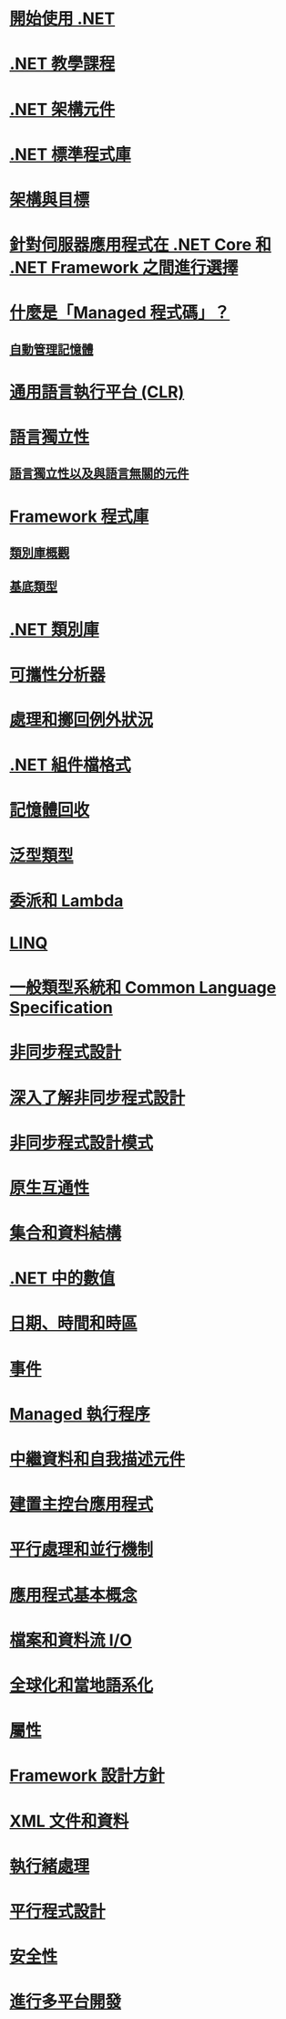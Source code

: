 # [開始使用 .NET](getting-started.md)
# [.NET 教學課程](tour.md)
# [.NET 架構元件](components.md)
# [.NET 標準程式庫](library.md)
# [架構與目標](frameworks.md)
# [針對伺服器應用程式在 .NET Core 和 .NET Framework 之間進行選擇](choosing-core-framework-server.md)
# [什麼是「Managed 程式碼」？](managed-code.md)
## [自動管理記憶體](automatic-memory-management.md) 
# [通用語言執行平台 (CLR)](clr.md)
# [語言獨立性](language-independence.md)
## [語言獨立性以及與語言無關的元件](language-independence-and-language-independent-components.md)
# [Framework 程式庫](framework-libraries.md)
## [類別庫概觀](class-library-overview.md)  
## [基底類型](base-types/)  
# [.NET 類別庫](class-libraries.md)
# [可攜性分析器](portability-analyzer.md)
# [處理和擲回例外狀況](exceptions/)
# [.NET 組件檔格式](assembly-format.md)
# [記憶體回收](garbage-collection/)
# [泛型類型](generics.md)
# [委派和 Lambda](delegates-lambdas.md)
# [LINQ](using-linq.md)
# [一般類型系統和 Common Language Specification](common-type-system.md)
# [非同步程式設計](async.md)
# [深入了解非同步程式設計](async-in-depth.md)
# [非同步程式設計模式](asynchronous-programming-patterns/)
# [原生互通性](native-interop.md)
# [集合和資料結構](collections/)
# [.NET 中的數值](numerics.md)
# [日期、時間和時區](datetime/)
# [事件](events/)
# [Managed 執行程序](managed-execution-process.md)
# [中繼資料和自我描述元件](metadata-and-self-describing-components.md)
# [建置主控台應用程式](building-console-apps.md)
# [平行處理和並行機制](parallel-processing-and-concurrency.md)
# [應用程式基本概念](application-essentials.md)
# [檔案和資料流 I/O](io/index.md)
# [全球化和當地語系化](globalization-localization/)
# [屬性](attributes/)
# [Framework 設計方針](design-guidelines/)
# [XML 文件和資料](data/xml/)
# [執行緒處理](threading/)
# [平行程式設計](parallel-programming/)
# [安全性](security/)
# [進行多平台開發](cross-platform/)
